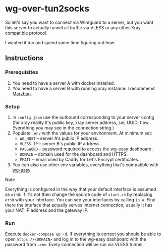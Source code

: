 # wg-over-tun2socks

So let's say you want to connect via Wireguard to a server, but you want this server to actually tunnel all traffic via VLESS or any other Xray-compatible protocol.

I wanted it too and spend some time figuring out how.

## Instructions

### Prerequisites 
1) You need to have a server A with docker installed.
2) You need to have a server B with running xray instance. I recommend [Marzban](https://github.com/Gozargah/Marzban).

### Setup

1) In `config.json` use the outbound corresponding to your server config (for xray reality it's public key, xray server address, sni, UUID, flow. Everything you may see in the connection string.)
2) Populate `.env` with the values for your environment. At minimum set:
   - `WG_HOST` – server A's public IP address.
   - `VLESS_IP` – server B's public IP address.
   - `PASSWORD` – password required to access the wg-easy dashboard.
   - `DOMAIN` – domain used for the dashboard and HTTPS.
   - `EMAIL` – email used by Caddy for Let's Encrypt certificates.
3) You can also use other env variables, everything that's compatible with [wg-easy](https://github.com/wg-easy/wg-easy/)

> [!NOTE] 
> Everything is configured in the way that your default interface is assumed as `eth0`. If it's not then change the source code of `start.sh` by replacing `eth0` with your interface. You can see your interfaces by calling `ip a`. Find there the inteface that actually serves internet connection, usually it has your NAT IP address and the gateway IP.


### Run

Execute `docker-compose up -d`.
If everything is correct you should be able to open `https://<DOMAIN>` and log in to the wg-easy dashboard with the password from `.env`. Every connection will be run via VLESS tunnel.

